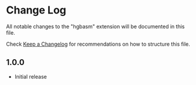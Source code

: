 # Change Log
All notable changes to the "hgbasm" extension will be documented in this file.

Check [Keep a Changelog](http://keepachangelog.com/) for recommendations on how to structure this file.

## 1.0.0
- Initial release